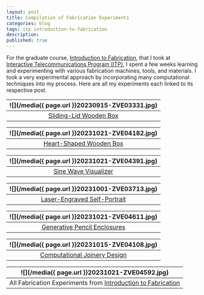 ```yaml
---
layout: post
title: Compilation of Fabrication Experiments
categories: blog
tags: itp introduction-to-fabrication
description:
published: true
---
```


For the graduate course, [Introduction to Fabrication](/tag/introduction-to-fabrication), that I took at [Interactive Telecommunications Program (ITP)](/tag/itp), I spent a few weeks learning and experimenting with various fabrication machines, tools, and materials. I took a very experimental approach by incorporating many computational techniques into my process. Here are all my experiments each linked to its respective post.

![](/media{{ page.url }}20230915-ZVE03331.jpg) |
:---:|
[Sliding-Lid Wooden Box](/blog/wooden-boxes/) |

![](/media{{ page.url }}20231021-ZVE04182.jpg) |
:---:|
[Heart-Shaped Wooden Box](/blog/wooden-boxes/) |

![](/media{{ page.url }}20231021-ZVE04391.jpg) |
:---:|
[Sine Wave Visualizer](/blog/visualizing-sine-wave-with-mechanical-movements/) |

![](/media{{ page.url }}20231001-ZVE03713.jpg) |
:---:|
[Laser-Engraved Self-Portrait](/blog/laser-cutting-experiments/) |

![](/media{{ page.url }}20231021-ZVE04611.jpg) |
:---:|
[Generative Pencil Enclosures](/blog/generative-enclosures-for-laser-cutting/) |

![](/media{{ page.url }}20231015-ZVE04108.jpg) |
:---:|
[Computational Joinery Design](/blog/wood-joinery-experiments/) |

![](/media{{ page.url }}20231021-ZVE04592.jpg) |
:---:|
All Fabrication Experiments from [Introduction to Fabrication](/tag/introduction-to-fabrication) |
